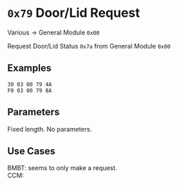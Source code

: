 # `0x79` Door/Lid Request

Various → General Module `0x00`

Request Door/Lid Status `0x7a` from General Module `0x00`

## Examples

    30 03 00 79 4A
    F0 03 00 79 8A
    
## Parameters

Fixed length. No parameters.

## Use Cases

BMBT: seems to only make a request.  
CCM: